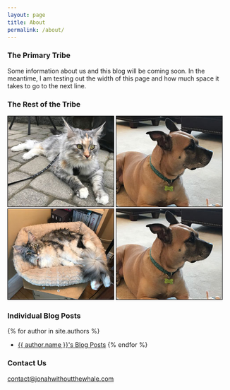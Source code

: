 ```yaml
---
layout: page
title: About
permalink: /about/
---
```


### The Primary Tribe
Some information about us and this blog will be coming soon. In the meantime, I am testing out the width of this page and how much space it takes to go to the next line.

### The Rest of the Tribe
![Mable](/images/mable.jpg) ![Tessa](/images/tessa.jpg)
![Mazie](/images/mazie.jpg) ![Tessa](/images/tessa.jpg)

### Individual Blog Posts

{% for author in site.authors %}
- <a href="{{ author.url }}">{{ author.name }}'s Blog Posts</a>
{% endfor %}

### Contact Us

[contact@jonahwithoutthewhale.com](mailto:contact@jonahwithoutthewhale.com)
